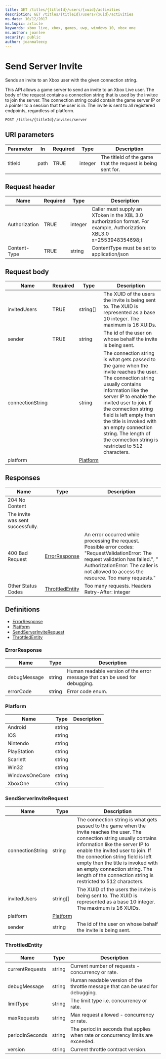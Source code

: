 ```yaml
---
title: GET /titles/{titleId}/users/{xuid}/activities
description: GET /titles/{titleId}/users/{xuid}/activities
ms.date: 10/12/2017
ms.topic: article
keywords: xbox live, xbox, games, uwp, windows 10, xbox one
ms.author: joanlee
security: public
author: joannaleecy
---
```


# Send Server Invite

Sends an invite to an Xbox user with the given connection string.

This API allows a game server to send an invite to an Xbox Live user. The body of the request contains a connection string that is used by the invitee to join the server. The connection string could contain the game server IP or a pointer to a session that the user is in. The invite is sent to all registered endpoints, regardless of platform.

```http
POST /titles/{titleId}/invites/server
```

<a id="uri-parameters"></a>
 
## URI parameters

| Parameter| In | Required | Type| Description|
| --- | --- | --- | --- | --- |
| titleId| path | TRUE | integer | The titleId of the game that the request is being sent for.|

<a id="request-header"></a>

## Request header

| Name| Required | Type| Description|
| --- | --- | --- | --- |
| Authorization| TRUE | integer | Caller must supply an XToken in the XBL 3.0 authorization format. For example, Authorization: XBL3.0 x=2553948354698;<encrypted token>)|
| Content-Type| TRUE | string | ContentType must be set to application/json |

<a id="request-body"></a>

## Request body

| Name| Required| Type| Description|
|---|---|---|---|
| invitedUsers| TRUE| string[]| The XUID of the users the invite is being sent to. The XUID is represented as a base 10 integer. The maximum is 16 XUIDs.|
| sender| TRUE| string| The id of the user on whose behalf the invite is being sent.|
| connectionString| | string| The connection string is what gets passed to the game when the invite reaches the user. The connection string usually contains information like the server IP to enable the invited user to join. If the connection string field is left empty then the title is invoked with an empty connection string. The length of the connection string is restricted to 512 characters.|
| platform| | [Platform](#platform)| |

<a id="responses"></a>

## Responses

| Name| Type| Description|
| --- | --- | --- |
| 204 No Content| |
The invite was sent successfully.|
| 400 Bad Request| [ErrorResponse](#errorresponse)| An error occurred while processing the request. Possible error codes: "RequestValidationError: The request validation has failed.", " AuthorizationError: The caller is not allowed to access the resource. Too many requests."|
| Other Status Codes| [ThrottledEntity](#throttledentity)| Too many requests. Headers Retry-After: integer|

<a id="definitions"></a>

## Definitions

* [ErrorResponse](#errorresponse)
* [Platform](#platform)
* [SendServerInviteRequest](#sendserverinviterequest)
* [ThrottledEntity](#throttledentity)

<a id="errorresponse"></a>

### ErrorResponse

| Name| Type| Description|
|----|----|----|
| debugMessage| string| Human readable version of the error message that can be used for debugging.|
| errorCode| string| Error code enum.|

<a id="platform"></a>

### Platform

| Name| Type| Description|
| --- | --- | --- |
| Android| string| |
| IOS| string| |
| Nintendo| string| |
| PlayStation| string| |
| Scarlett| string| |
| Win32| string| |
| WindowsOneCore| string| |
| XboxOne| string| |

<a id="sendserverinviterequest"></a>

### SendServerInviteRequest

| Name| Type| Description|
| --- | --- | --- |
| connectionString| string| The connection string is what gets passed to the game when the invite reaches the user. The connection string usually contains information like the server IP to enable the invited user to join. If the connection string field is left empty then the title is invoked with an empty connection string. The length of the connection string is restricted to 512 characters.|
| invitedUsers| string[]| The XUID of the users the invite is being sent to. The XUID is represented as a base 10 integer. The maximum is 16 XUIDs.|
| platform| [Platform](#platform)| |
| sender| string| The id of the user on whose behalf the invite is being sent.|

<a id="throttleentity"></a>

### ThrottledEntity

| Name | Type | Description |
|-------|-----|-----|
| currentRequests| string | Current number of requests - concurrency or rate. |
| debugMessage| string| Human readable version of the throttle message that can be used for debugging.|
| limitType | string | The limit type i.e. concurrency or rate.|
| maxRequests| string| Max request allowed - concurrency or rate. |
| periodInSeconds| string| The period in seconds that applies when rate or concurrency limits are exceeded.|
| version| string| Current throttle contract version.|
